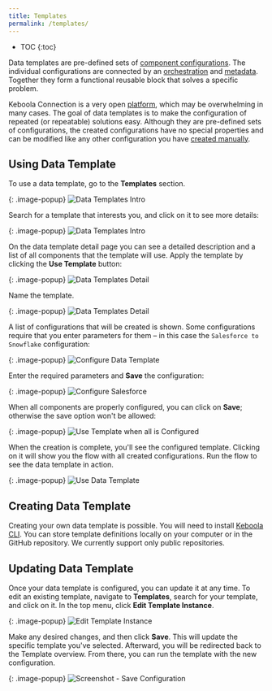 ```yaml
---
title: Templates
permalink: /templates/
---
```


* TOC
{:toc}

Data templates are pre-defined sets of [component configurations](/components/). The individual configurations are connected 
by an [orchestration](/orchestrator/) and [metadata](/storage/tables/#metadata). Together they form a functional reusable block
that solves a specific problem. 

Keboola Connection is a very open [platform](/overview), which may be overwhelming in many cases. 
The goal of data templates is to make the configuration of repeated (or repeatable) solutions easy. 
Although they are pre-defined sets of configurations, the created configurations have no special properties and 
can be modified like any other configuration you have [created manually](/components/#creating-component-configuration).

## Using Data Template
To use a data template, go to the **Templates** section. 

{: .image-popup}
![Data Templates Intro](/templates/1.png)

Search for a template that interests you, and click on it to see more details:

{: .image-popup}
![Data Templates Intro](/templates/2.png)

On the data template detail page you can see a detailed description and a list of all components that the template will use. 
Apply the template by clicking the **Use Template** button:

{: .image-popup}
![Data Templates Detail](/templates/3.png)

Name the template.

{: .image-popup}
![Data Templates Detail](/templates/4.png)

A list of configurations that will be created is shown. Some configurations require that you enter parameters for them – 
in this case the `Salesforce to Snowflake` configuration:

{: .image-popup}
![Configure Data Template](/templates/5.png)

Enter the required parameters and **Save** the configuration:

{: .image-popup}
![Configure Salesforce](/templates/7.png)

When all components are properly configured, you can click on **Save**; otherwise the save option won't be allowed:

{: .image-popup}
![Use Template when all is Configured](/templates/8.png)

When the creation is complete, you'll see the configured template. Clicking on it will show you the flow 
with all created configurations. Run the flow to see the data template in action.

{: .image-popup}
![Use Data Template](/templates/9.png)

## Creating Data Template
Creating your own data template is possible. You will need to install [Keboola CLI](https://developers.keboola.com/cli/). You can store template definitions locally
on your computer or in the GitHub repository. We currently support only public repositories. 

## Updating Data Template
Once your data template is configured, you can update it at any time. To edit an existing template, navigate to **Templates**, search for your template, 
and click on it. In the top menu, click **Edit Template Instance**.

{: .image-popup}
![Edit Template Instance](/templates/edit-template-instance.png)

Make any desired changes, and then click **Save**. This will update the specific template you've selected. Afterward, you will be redirected back 
to the Template overview. From there, you can run the template with the new configuration.

{: .image-popup}
![Screenshot - Save Configuration](/templates/save.png)
